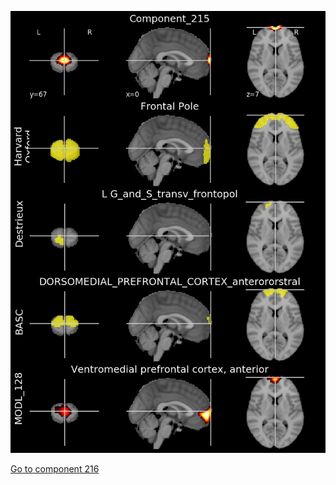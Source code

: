


![215](preliminary/215.jpg "Component 215")

[Go to component 216](https://parietal-inria.github.io/MODL_atlas/1024/216 "Component 216")
